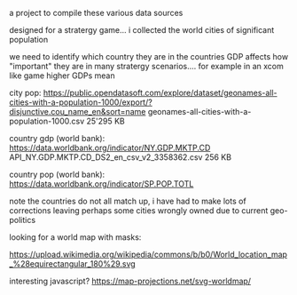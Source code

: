 

a project to compile these various data sources




designed for a stratergy game... i collected the world cities of significant population


we need to identify which country they are in
the countries GDP affects how "important" they are in many stratergy scenarios.... for example in an xcom like game higher GDPs mean 



city pop:
https://public.opendatasoft.com/explore/dataset/geonames-all-cities-with-a-population-1000/export/?disjunctive.cou_name_en&sort=name
geonames-all-cities-with-a-population-1000.csv
25'295 KB


country gdp (world bank):
https://data.worldbank.org/indicator/NY.GDP.MKTP.CD
API_NY.GDP.MKTP.CD_DS2_en_csv_v2_3358362.csv
256 KB


country pop (world bank):
https://data.worldbank.org/indicator/SP.POP.TOTL



note the countries do not all match up, i have had to make lots of corrections leaving perhaps some cities wrongly owned due to current geo-politics



looking for a world map with masks:

https://upload.wikimedia.org/wikipedia/commons/b/b0/World_location_map_%28equirectangular_180%29.svg




interesting javascript?
https://map-projections.net/svg-worldmap/














